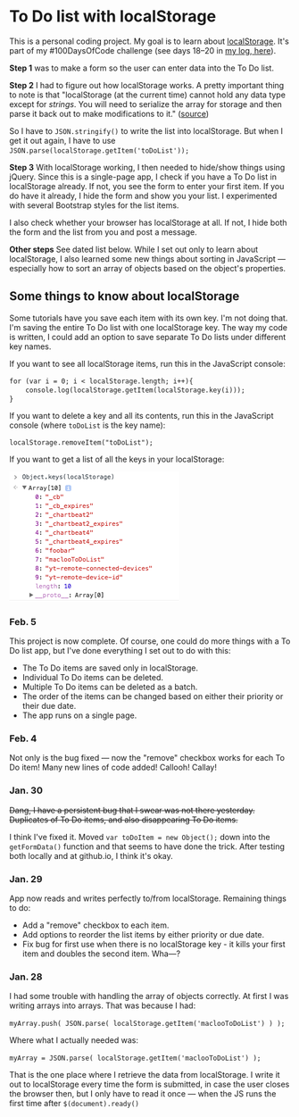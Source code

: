 # To Do list with localStorage

This is a personal coding project. My goal is to learn about [localStorage](https://developer.mozilla.org/en-US/docs/Web/API/Web_Storage_API). It's part of my #100DaysOfCode challenge (see days 18–20 in [my log, here](https://github.com/macloo/100-days-of-code/blob/master/log.md)).

**Step 1** was to make a form so the user can enter data into the To Do list.

**Step 2** I had to figure out how localStorage works. A pretty important thing to note is that "localStorage (at the current time) cannot hold any data type except for *strings*. You will need to serialize the array for storage and then parse it back out to make modifications to it." ([source](http://stackoverflow.com/questions/16083919/push-json-objects-to-array-in-localstorage))

So I have to `JSON.stringify()` to write the list into localStorage. But when I get it out again, I have to use `JSON.parse(localStorage.getItem('toDoList'));`

**Step 3** With localStorage working, I then needed to hide/show things using jQuery. Since this is a single-page app, I check if you have a To Do list in localStorage already. If not, you see the form to enter your first item. If you do have it already, I hide the form and show you your list. I experimented with several Bootstrap styles for the list items.

I also check whether your browser has localStorage at all. If not, I hide both the form and the list from you and post a message.

**Other steps** See dated list below. While I set out only to learn about localStorage, I also learned some new things about sorting in JavaScript — especially how to sort an array of objects based on the object's properties.

## Some things to know about localStorage

Some tutorials have you save each item with its own key. I'm not doing that. I'm saving the entire To Do list with one localStorage key. The way my code is written, I could add an option to save separate To Do lists under different key names.

If you want to see all localStorage items, run this in the JavaScript console:

```
for (var i = 0; i < localStorage.length; i++){
    console.log(localStorage.getItem(localStorage.key(i)));
}
```

If you want to delete a key and all its contents, run this in the JavaScript console (where `toDoList` is the key name):

```
localStorage.removeItem("toDoList");
```

If you want to get a list of all the keys in your localStorage:

![Screen capture: List keys in localStorage](images/keys-localStorage.png)

### Feb. 5

This project is now complete. Of course, one could do more things with a To Do list app, but I've done everything I set out to do with this:

* The To Do items are saved only in localStorage.
* Individual To Do items can be deleted.
* Multiple To Do items can be deleted as a batch.
* The order of the items can be changed based on either their priority or their due date.
* The app runs on a single page.

### Feb. 4

Not only is the bug fixed — now the "remove" checkbox works for each To Do item! Many new lines of code added! Callooh! Callay!

### Jan. 30

~~Dang, I have a persistent bug that I swear was not there yesterday. Duplicates of To Do items, and also disappearing To Do items.~~

I think I've fixed it. Moved `var toDoItem = new Object();` down into the `getFormData()` function and that seems to have done the trick. After testing both locally and at github.io, I think it's okay.

### Jan. 29

App now reads and writes perfectly to/from localStorage. Remaining things to do:

* Add a "remove" checkbox to each item.
* Add options to reorder the list items by either priority or due date.
* Fix bug for first use when there is no localStorage key - it kills your first item and doubles the second item. Wha—?

### Jan. 28

I had some trouble with handling the array of objects correctly. At first I was writing arrays into arrays. That was because I had:

`myArray.push( JSON.parse( localStorage.getItem('maclooToDoList') ) );`

Where what I actually needed was:

`myArray = JSON.parse( localStorage.getItem('maclooToDoList') );`

That is the one place where I retrieve the data from localStorage. I write it out to localStorage every time the form is submitted, in case the user closes the browser then, but I only have to read it once — when the JS runs the first time after `$(document).ready()`
